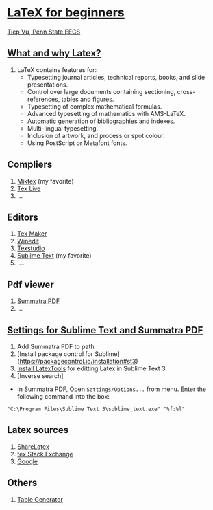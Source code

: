 # [LaTeX for beginners](https://github.com/tiepvupsu/LearningLatex)
[Tiep Vu, Penn State EECS](http://www.personal.psu.edu/thv102/)
## [What and why Latex?](https://latex-project.org/intro.html) 
1. LaTeX contains features for: 
    * Typesetting journal articles, technical reports, books, and slide presentations.
    * Control over large documents containing sectioning, cross-references, tables and figures.
    * Typesetting of complex mathematical formulas.
    * Advanced typesetting of mathematics with AMS-LaTeX.
    * Automatic generation of bibliographies and indexes.
    * Multi-lingual typesetting.
    * Inclusion of artwork, and process or spot colour.
    * Using PostScript or Metafont fonts.

## Compliers 
1. [Miktex](http://miktex.org/) (my favorite)
2. [Tex Live](https://www.tug.org/texlive/) 
3. ...

## Editors 
1. [Tex Maker](http://www.xm1math.net/texmaker/)
2. [Winedit](http://www.winedt.com/)
3. [Texstudio](http://texstudio.sourceforge.net/)
4. [Sublime Text](https://www.sublimetext.com/3) (my favorite)
5. .... 

## Pdf viewer 
1. [Summatra PDF](http://www.sumatrapdfreader.org/free-pdf-reader.html)
2. ... 

## [Settings for Sublime Text and Summatra PDF](http://economistry.com/2012/10/first-pdf-sublime-text-2-latex/)
1. Add Summatra PDF to path 
2. [Install package control for Sublime] (https://packagecontrol.io/installation#st3)
3. [Install LatexTools](https://github.com/SublimeText/LaTeXTools) for editting Latex in Sublime Text 3. 
4. [Inverse search]
 * In Summatra PDF, Open `Settings/Options...` from menu. Enter the following command into the box: 
 ```
 "C:\Program Files\Sublime Text 3\sublime_text.exe" "%f:%l"
 ```

## Latex sources 
1. [ShareLatex](https://www.sharelatex.com/learn/Main_Page)
2. [tex Stack Exchange](http://tex.stackexchange.com/)
3. [Google](https://www.google.com/)

## Others 
1. [Table Generator](http://www.tablesgenerator.com/)